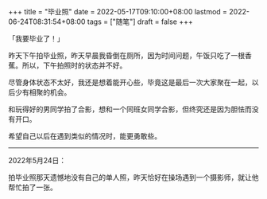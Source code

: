 +++
title = "毕业照"
date = 2022-05-17T09:10:00+08:00
lastmod = 2022-06-24T08:31:54+08:00
tags = ["随笔"]
draft = false
+++

「我要毕业了！」

昨天下午拍毕业照，昨天早晨我昏倒在厕所，因为时间问题，午饭只吃了一根香蕉。所以，下午拍照时的状态并不好。

尽管身体状态不太好，我还是想着能开心些，毕竟这是最后一次大家聚在一起，以后少有相聚的机会。

和玩得好的男同学拍了合影，想和一个同班女同学合影，但终究还是因为胆怯而没有开口。

希望自己以后在遇到类似的情况时，能更勇敢些。

---

2022年5月24日：

拍毕业照那天遗憾地没有自己的单人照，昨天恰好在操场遇到一个摄影师，就让他帮忙拍了一张。